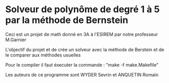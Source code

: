 # Solveur de polynôme de degré 1 à 5 par la méthode de Bernstein

Ceci est un projet de math donné en 3A à l'ESIREM par notre professeur M.Garnier

L'objectif du projet et de crée un solveur avec la méthode de Berstein et de le comparer aux méthodes usuelles

Pour le compiler il faut éxecuter la commande : "make -f make.Makefile"

Les auteurs de ce programme sont WYDER Sevrin et ANQUETIN Romain

